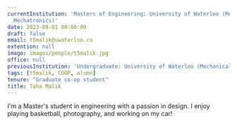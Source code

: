 ```yaml
---
currentInstitution: 'Masters of Engineering: University of Waterloo (Mechanical &
  Mechatronics)'
date: 2023-09-01 00:00:00
draft: false
email: t5malik@uwaterloo.ca
extention: null
image: images/people/t5malik.jpg
office: null
previousInstitution: 'Undergraduate: University of Waterloo (Mechanical)'
tags: [t5malik, COOP, alumn]
tenure: "Graduate co-op student"
title: Taha Malik
---
```


I'm a Master's student in engineering with a passion in design. I enjoy playing basketball, photography, and working on my car!